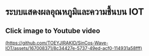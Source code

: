 # ระบบแสดงผลอุณหภูมิและความชื้นบน IOT

## Click image to Youtube video
[(https://github.com/TOEYJIRAKID/SinCos-Wave-IOT/assets/167008371/8c34427e-5737-49ed-acf0-114931a58fff)](https://youtu.be/JuVeQi-1WGI?si=yOko1V3zw-Mg7lHd) 
